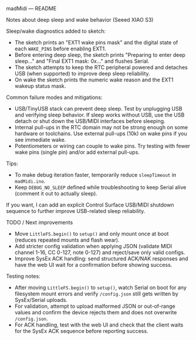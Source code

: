 madMidi — README

Notes about deep sleep and wake behavior (Seeed XIAO S3)

Sleep/wake diagnostics added to sketch:

- The sketch prints an "EXT1 wake pins mask" and the digital state of each `WAKE_PINS` before enabling EXT1.
- Before entering deep sleep, the sketch prints "Preparing to enter deep sleep..." and "Final EXT1 mask: 0x..." and flushes Serial.
- The sketch attempts to keep the RTC peripheral powered and detaches USB (when supported) to improve deep sleep reliability.
- On wake the sketch prints the numeric wake reason and the EXT1 wakeup status mask.

Common failure modes and mitigations:

- USB/TinyUSB stack can prevent deep sleep. Test by unplugging USB and verifying sleep behavior. If sleep works without USB, use the USB detach or shut down the USB/MIDI interfaces before sleeping.
- Internal pull-ups in the RTC domain may not be strong enough on some hardware or toolchains. Use external pull-ups (10k) on wake pins if you see immediate wake.
- Potentiometers or wiring can couple to wake pins. Try testing with fewer wake pins (single pin) and/or add external pull-ups.

Tips:

- To make debug iteration faster, temporarily reduce `sleepTimeout` in `madMidi.ino`.
- Keep `DEBUG_NO_SLEEP` defined while troubleshooting to keep Serial alive (comment it out to actually sleep).

If you want, I can add an explicit Control Surface USB/MIDI shutdown sequence to further improve USB-related sleep reliability.

TODO / Next improvements

- Move `LittleFS.begin()` to `setup()` and only mount once at boot (reduces repeated mounts and flash wear).
- Add stricter config validation when applying JSON (validate MIDI channel 1-16, CC 0-127, note 0-127) and reject/save only valid configs.
- Improve SysEx ACK handling: send structured ACK/NAK responses and have the web UI wait for a confirmation before showing success.

Testing notes:

- After moving `LittleFS.begin()` to `setup()`, watch Serial on boot for any filesystem mount errors and verify `/config.json` still gets written by SysEx/Serial uploads.
- For validation, attempt to upload malformed JSON or out-of-range values and confirm the device rejects them and does not overwrite `/config.json`.
- For ACK handling, test with the web UI and check that the client waits for the SysEx ACK sequence before reporting success.
